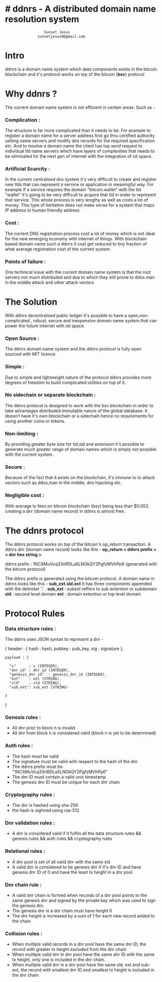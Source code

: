 
# # ddnrs - A distributed domain name resolution system

                      Sunset Jesus
                   sunsetjesus0@gmail.com




# Intro

ddnrs is a domain name system which data components exists in the bitcoin blockchain and it's protocol works on top of the bitcoin (**bsv**) protocol 

# Why ddnrs ? 

The current domain name system is not efficient in certain areas. Such as - 

###  Complication : 
The structure is far more complicated than it needs to be. For example to register a domain name for a server address first go thru certified authority setting name servers and modify dns records for the required specification etc. And to resolve a domain name the client has top send request to individual tld name servers which have layers of complexities that needs to be eliminated for the next gen of internet with the integration of iot space.


### Artificial Scarcity :
In the current centralised dns system it's very difficult to create and register new tlds that can represent a service or application in meaningful way. For example if a  service requires the domain "bitcoin.wallet" with the tld "wallet" it's going to be very difficult to acquire that tld in order to represent that service. This whole process is very lengthy as well as costs a lot of money. This type of limitation does not make sense for a system that maps IP address to human friendly address

### Cost :
The current DNS registration process cost a lot of money which is not ideal for the new emerging economy with internet of things. With blockchain based domain name such a ddnrs it cost get reduced to tiny fraction of what average registration cost of the current system.

### Points of failure : 
One technical issue with the current domain name system is that the root servers not much distributed and due to which they still prone to ddos man in the middle attack and other attack vectors


# The Solution

With ddnrs decentralised public ledger it's possible to have a open,non-complicated , robust, secure and inexpensive domain name system that can power the future internet with iot space.

### Open Source :
The ddnrs domain name system and the ddnrs protocol is fully open sourced with MIT licence 

### Simple : 
Due to simple and lightweight nature of the  protocol ddnrs provides more degrees of freedom to build complicated utilities on top of it.

### No sidechain or separate blockchain :
The ddnrs protocol is designed to work with the bsv blockchain in order to take advantages distributed immutable nature of the global database. It doesn't have it's own blockchain or  a sidechain hence no requirements for using another coins or tokens. 

### Non-limiting :
By providing greater byte size for tld,sld and extension it's possible to generate much greater range of domain names which is simply not possible with the current system.

### Secure :
Because of the fact that it exists on the blockchain, it's immune to to attack vectors such as ddos,man in the middle, dns hijacking etc.

### Negligible cost : 
With average tx fees on bitcoin blockchain (bsv) being less than $0.002, creating a dnr (domain name record) in ddnrs is almost free.


# The ddnrs protocol

The ddnrs protocol works on top of the bitcoin's op_return transaction. A ddnrs dnr (domain name record) looks like this -
**op_return < ddnrs prefix > < dnr hex string >**

ddnrs prefix : 1NCSMuVcq33nRDLa5LNGkQY2PgfzMVhPp6 (generated with the bitcom protocol)

The ddnrs prefix is generated using the bitcom protocol.
A domain name in ddnrs looks like this -
**sub_ext.sld.ext**
It has three components appended with the delimiter '.' .
**sub_ext** : subext reffers to sub extention or subdomain
**sld**        : second level domain
**ext**       : domain extention or top level domain

# Protocol Rules 

### Data structure rules :
The ddnrs uses JSON syntax to represent a dnr -


{
    header : {
        hash : hash,
        pubkey : pub_key,
        sig  : signature
    },
    
    payload : {
    
      "v"      : v (INTEGER),
      "dnr_id" : dnr_id (INTEGER),
      "genesis_dnr_id"  : genesis_dnr_id (INTEGER),
      "ext"    : ext (STRING),
      "sld"    : sld (STRING),
      "sub_ext": sub_ext (STRING)
    
    }
   

}
  
### Genesis rules : 
  * All dnr prior to block n is invalid
  * All dnr from block n is considered valid
    (block n is yet to be determined)

### Auth rules : 
   * The hash must be valid
   * The signature must be valid with respect to the hash of the dnr
   * The ddnrs prefix must be "1NCSMuVcq33nRDLa5LNGkQY2PgfzMVhPp6"
   * The dnr ID must contain a valid unix timestamp
   * The genesis dnr ID must be unique for each dnr chain

### Cryptography rules : 
   * The dnr is hashed using sha-256
   * the hash is sighned using rsa-512

### Dnr validation rules : 
   * A dnr is considered valid if it fulfils all the data structure rules && genesis rules && auth rules && cryptography rules
 
### Relational rules : 

   * A dnr pool is set of all valid dnr with the same sld
   * A valid dnr is considered to be genesis dnr if it's dnr ID and have genesis dnr ID of 0 and have the least tx height in a dnr pool

### Dnr chain rule :
* A valid dnr chain is formed when records of a dnr pool points to the same genesis dnr and signed by the private key which was used to sign the genesis dnr.
* The genesis dnr in a dnr chain must have height 0
* The dnr height is increased by a sum of 1 for each new record added to the chain

### Collision rules : 
 * When multiple valid records in a dnr pool have the same dnr ID, the record with greater tx height excluded from the dnr chain
 * When multiple valid dnr in dnr pool have the same dnr ID with the same tx height, only one is included in the dnr chain.
 * When multiple valid dnr in a dnr pool have the same sld, ext and sub-ext, the record with smallest dnr ID and smallest tx height is included in the dnr chain.





